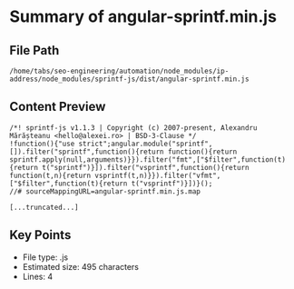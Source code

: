 # Summary of angular-sprintf.min.js
  
## File Path
`/home/tabs/seo-engineering/automation/node_modules/ip-address/node_modules/sprintf-js/dist/angular-sprintf.min.js`

## Content Preview
```
/*! sprintf-js v1.1.3 | Copyright (c) 2007-present, Alexandru Mărășteanu <hello@alexei.ro> | BSD-3-Clause */
!function(){"use strict";angular.module("sprintf",[]).filter("sprintf",function(){return function(){return sprintf.apply(null,arguments)}}).filter("fmt",["$filter",function(t){return t("sprintf")}]).filter("vsprintf",function(){return function(t,n){return vsprintf(t,n)}}).filter("vfmt",["$filter",function(t){return t("vsprintf")}])}();
//# sourceMappingURL=angular-sprintf.min.js.map

[...truncated...]
```

## Key Points
- File type: .js
- Estimated size: 495 characters
- Lines: 4
